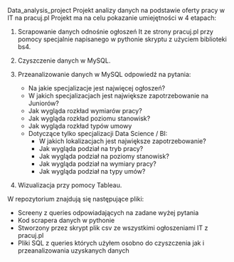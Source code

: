 Data_analysis_project
Projekt analizy danych na podstawie oferty pracy w IT na pracuj.pl
Projekt ma na celu pokazanie umiejętności w 4 etapach:

1. Scrapowanie danych odnośnie ogłoszeń It ze strony pracuj.pl przy pomocy specjalnie napisanego w pythonie skryptu z użyciem biblioteki bs4.

2. Czyszczenie danych w MySQL.

3. Przeanalizowanie danych w MySQL odpowiedź na pytania:
   - Na jakie specjalizacje jest najwięcej ogłoszeń?
   - W jakich specjalizacjach jest największe zapotrzebowanie na Juniorów?
   - Jak wygląda rozkład wymiarów pracy?
   - Jak wygląda rozkład poziomu stanowisk?
   - Jak wygląda rozkład typów umowy
   - Dotyczące tylko specjalizacji Data Science / BI:
       - W jakich lokalizacjach jest największe zapotrzebowanie?
       - Jak wygląda podział na tryb pracy?
       - Jak wygląda podział na poziomy stanowisk?
       - Jak wygląda podział na wymiary pracy?
       - Jak wygląda podział na typy umów?

4. Wizualizacja przy pomocy Tableau.

W repozytorium znajdują się następujące pliki:
- Screeny z queries odpowiadających na zadane wyżej pytania
- Kod scrapera danych w pythonie
- Stworzony przez skrypt plik csv ze wszystkimi ogłoszeniami IT z pracuj.pl
- Pliki SQL z queries których użyłem osobno do czyszczenia jak i przeanalizowania uzyskanych danych

